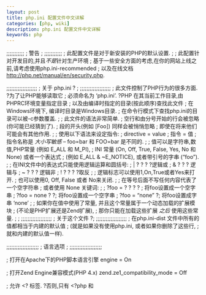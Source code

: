 ```yaml
---
layout: post
title: php.ini 配置文件中文详解
categories: [php, wiki]
description: php.ini 配置文件中文详解
keywords: php
---
```


;;;;;;;;;;;
; 警告 ;
;;;;;;;;;;;
; 此配置文件是对于新安装的PHP的默认设置.
;
; 此配置针对开发目的,并且*不是*针对生产环境
; 基于一些安全方面的考虑,在你的网站上线之前,请考虑使用php.ini-recommended
; 以及在线文档 http://php.net/manual/en/security.php.

;;;;;;;;;;;;;;;;;;;
; 关于 php.ini ? ;
;;;;;;;;;;;;;;;;;;;
; 此文件控制了PHP行为的很多方面. ?为了让PHP能够读取它
; 必须命名为 ‘php.ini’. ?PHP 在其当前工作目录,由PHPRC环境变量指定目录
; 以及由编译时指定的目录(按此顺序)查找此文件
; 在Windows环境下, 编译时目录是Windows目录.
; 在命令行模式下查找php.ini的目录可以被-c参数覆盖.
;
; 此文件的语法非常简单.
; 空行和由分号开始的行会被忽略(你可能已经猜到了).
; 段的开头(例如 [Foo]) 同样会被悄悄忽略
; 即使在将来他们可能会有其他作用.
;
; 使用以下语法来设定指令:
; directive = value
; 指令 = 值
; 指令名称是 *大小写敏感* – foo=bar 和 FOO=bar 是不同的.
;
; 值可以是字符串,数值,PHP常量 (例如 E_ALL 和 M_PI),
; INI 常量 (On, Off, True, False, Yes, No 和 None) 或者一个表达式
; (例如 E_ALL & ~E_NOTICE), 或者带引号的字串 (“foo”).
;
; 在INI文件中的表达式只能使用逻辑运算和圆括号:
; | ? ? ? ?逻辑或
; & ? ? ? 逻辑与
; ~ ? ? ? 逻辑非
; ! ? ? ? ?取反
;
; 逻辑标志可以使用1,On,True或者Yes来打开.
; 也可以使用0, Off, False 或者 No来关闭.
;
; 在等号后面不写任何内容代表了一个空字符串
; 或者使用 None 关键词:
;
; ?foo = ? ? ? ? ; 将foo设置成一个空字串
; ?foo = none ? ?; 将foo设置成一个空字串
; ?foo = “none” ?; 将foo设置成字串 ‘none’
;
; 如果你在值中使用了常量, 并且这个常量属于一个动态加载的扩展模块
; (不论是PHP扩展还是Zend扩展),
; 那你只能在加载这些扩展 *之后* 使用这些常量.
;
;
;;;;;;;;;;;;;;;;;;;
; 关于这个文件 ?;
;;;;;;;;;;;;;;;;;;;
; 在php.ini-dist 文件中所有的值都相当于内建的默认值
; (就是如果没有使用php.ini, 或者如果你删除了这些行,
; 就和内建的默认值一样).

;;;;;;;;;;;;;;;;;;;;
; 语言选项 ;
;;;;;;;;;;;;;;;;;;;;

; 打开在Apache下的PHP脚本语言引擎
engine = On

; 打开Zend Engine兼容模式(PHP 4.x)
zend.ze1_compatibility_mode = Off

; 允许 <? 标签. ?否则,只有 <?php 和 <script> 标签被认为是PHP脚本.
; 注意: 尽可能避免在开发可重新发布的程序或者库的时候使用简略标签,或者在不受你控制的服务器下发布
; 因为简略标签可能不被目标服务器支持.为了可移植性, 可重新发布的代码, 请不要使用简略标签
short_open_tag = On

; 使用ASP风格 <% %> 标签.
asp_tags = Off

; 浮点数中数值的有效位数(浮点数精度).
precision ? ?= ?12

; 强制2000年兼容 (可能引起不兼容浏览器的问题)
y2k_compliance = On

; 输出缓冲允许在你发送了body内容之后发送header(包括 cookies)
; 代价是稍稍减缓了PHP输出层
; 你可以在运行时调用 output buffering 函数来打开此功能
; 你也可以将此指令设置为On来对所有文件打开输出缓冲
; 如果你想将这个缓冲区限制到特定大小 – 你可以使用最大的字节数来代替’On’,来作为这个指令的参数 (例如 output_buffering=4096).
output_buffering = Off

; 你可以将所有你脚本输出的内容重定向到指定函数.
; 例如, 如果你设置 output_handler 到 “mb_output_handler”,
; 字符编码会被转换成为指定的编码..
; 设置任何的输出处理句柄会自动打开输出缓冲.
; 注意: 如果想编写可移植脚本就不要依赖此INI配置
; ? ? ? 取而代之的是, 明确的使用 ob_start() 来设置输出处理句柄.
; ? ? ? 使用此ini指令可能引起问题,除非你很清楚的理解脚本正在做什么.
; 注意: 你不能同时使用 “mb_output_handler” 和 “ob_iconv_handler”
; ? ? ? 并且你不能同时使用 “ob_gzhandler” 和 “zlib.output_compression”.
; 注意: 如果使用zlib.output_handler指令开启zlib输出压缩, 该指令必须为空.
;output_handler =

; 使用zlib库对输出进行压缩
; 对此选项的有效值是 ‘off’, ‘on’, 或者字节数 (用来压缩的缓冲大小 , 默认是 4KB)
; 注意: 结果的chunk大小可能由于压缩对象的大小而不同.
; ? ? ? PHP输出块的大小一般压缩之后每个大小时几百个字节.
; ? ? ? 如果你希望藉由一个大块的堆大小来获取更好的性能, 需要额外的打开 output_buffering 选项.
; 注意: 你必须使用 zlib.output_handler 来替代标准的
; ? ? ? output_handler, 否则输出可能会有问题.
zlib.output_compression = Off
;zlib.output_compression_level = -1

; 这里激活 zlib.output_compression 之后,你无法再指定额外的输出处理.
; 这个设置和 output_handler 一样,但是处理顺序不同.
;zlib.output_handler =

; 立即刷新告知 PHP 让输出层在每次输出块之后立刻自动刷新.
; 这和每次调用print()或者echo()函数以及任何一种HTML块后调用flush()一样.
; 打开此选项会严重导致性能下降,一般只有用于调试情况下才建议打开.
implicit_flush = Off

; 如果反序列器找到一个可以作为示例的未定义类.未序列化的回调函数会被调用(使用未定义的类名作为参数),
; 如果特定的函数未被定义或者如果此函数没有包含/实现丢失的类,则会发生一个警告.
; 如果只有你真想要实现类似的回调函数,才设定此入口.
unserialize_callback_func=

; 当浮点和双精度被序列化后,浮点号后由 serialize_precision 指定存储精确度的有效位数.
; 默认值是当浮点数被反序列解码后,数值仍旧相同.
serialize_precision = 100

; 是否打开强制通过引用传递参数给函数
; 此方法被反对并且很有可能在未来版本的PHP/Zend中不再被支持.
; 被孤立的指定的方法是参数应该在函数被声明的时候按照引用传入.
; 你被鼓励来尝试上述方法并关闭此选项来确保你脚本在今后的新版本中仍旧可以正常工作 ( 每次你使用此特性的时候会受到一个警告
; 并且参数会传值而不是传引用).
allow_call_time_pass_reference = On

;
; 安全模式
;
safe_mode = Off

; 默认情况下,安全模式在打开文件时,使用UID来比对检测.
; 如果你只想使用GID做宽松的比对,
; 打开 safe_mode_gid.
safe_mode_gid = Off

; 当 safe_mode 被打开, 此目录下包含的文件和子文件夹的UID/GID 检测会被绕过.
; (目录必须在 include_path 中存在或者必须在包含时使用全路径)
safe_mode_include_dir =

; 当 safe_mode 被打开, 只有在 safe_mode_exec_dir 中定义的可执行文件能够通过exec函数组打开执行.
safe_mode_exec_dir =

; 设定某些的环境变量可能成为潜在的安全隐患.
; 此指令包含一个逗号分隔的前导列表.
; 在安全模式中, 用户可能只能改变符合这里所给出前导字符的变量.
; 默认情况下,用户只能改变以PHP_开头的变量(例如. PHP_FOO=BAR).
;
; 注意: ?如果此指令为空, PHP会允许用户修改任何环境变量!
safe_mode_allowed_env_vars = PHP_

; 此指令包含了一个用逗号分隔的环境变量列表, 用户无法通过 putenv() 函数来修改列表中的环境变量.
; 这些变量即便已经在 safe_mode_allowed_env_vars 所设定的列表中,也会被被保护不允许修改.
safe_mode_protected_env_vars = LD_LIBRARY_PATH

; 如果设置了open_basedir, 将会限制文件操作只能是此指令下的目录和子目录.
; 此指令对于每目录或者每虚拟主机配置文件最有意义. 此指令* 不会 *受安全模式开或者关的影响.
;open_basedir =

; 此指令允许你为了安全原因关闭指定的函数.
; 它接受以逗号分隔的函数名的列表.
; 此指令* 不会 *受安全模式开或者关的影响.
disable_functions =

; 此指令允许你由于安全原因关闭指定的类.
; 它接受以逗号分隔的类名的列表.
; 此指令* 不会 *受安全模式开或者关的影响.
disable_classes =

; 语法高亮模式的色彩. 任何在 <span style=”color: ???????”> 中可接受的值都可以使用.
;highlight.string ?= #DD0000
;highlight.comment = #FF9900
;highlight.keyword = #007700
;highlight.bg ? ? ?= #FFFFFF
;highlight.default = #0000BB
;highlight.html ? ?= #000000

; 如果打开, 即便用户放弃了的请求也会被执行完成.
; 在执行可能被用户打断或者浏览器超时所中断的请求时打开此选项.
; ignore_user_abort = On

; 指定PHP使用的实际路径的缓冲. 对于PHP打开很多文件来处理很多文件操作的系统上,应该增加此值.
; realpath_cache_size=16k

; 对于给定文件或者目录的缓冲真实路径信息的缓冲保留秒数. 对于很少修改文件的系统可以考虑增加此值.
; realpath_cache_ttl=120

;
; 其他
;
; 考虑到PHP可能被其所安装的服务器上暴露的事实(例如. 被web服务器作为头部信息的签名).
; 任何情况下这虽然不是安全威胁, 仍有可能暴露在你的服务器上是否正在使用PHP.
expose_php = On

;;;;;;;;;;;;;;;;;;;
; 资源限制 ;
;;;;;;;;;;;;;;;;;;;

; 每个脚本最大执行秒数
max_execution_time = 30
; 每个脚本用来分析请求数据的最大时间
max_input_time = 60
; 最大输入变量的嵌套级别
;max_input_nesting_level = 64
; 每个脚本能够使用的最大内存数量 (128MB)
memory_limit = 128M

;;;;;;;;;;;;;;;;;;;;;;;;;;;;;;
; 错误处理和记录 ;
;;;;;;;;;;;;;;;;;;;;;;;;;;;;;;

; 错误报告时一个位. 对每一个数值取或可以得到最终的报告级别
; E_ALL ? ? ? ? ? ? – 所有错误和警告 (不包含 E_STRICT)
; E_ERROR ? ? ? ? ? – 致命的运行时错误
; E_RECOVERABLE_ERROR ?- 几乎致命的运行时错误
; E_WARNING ? ? ? ? – 运行时警告 (非致命错误)
; E_PARSE ? ? ? ? ? – 编译时语法错误
; E_NOTICE ? ? ? ? ?- 运行时提醒 (这些警告常常由你代码中的bug导致, 但是也有可能是有意的行为 (例如, 使用一个未初始化的变量并依赖于其会被自动初始化成为一个空字符串的事实)
; E_STRICT ? ? ? ? ?- 运行时提醒, 打开后PHP会给出针对你代码的最易移植和最好向后兼容性的建议
; E_CORE_ERROR ? ? ?- PHP初始化启动时的致命错误
; E_CORE_WARNING ? ?- 在PHP初始化时发生的警告 (非致命错误)
; E_COMPILE_ERROR ? – 致命的编译时错误
; E_COMPILE_WARNING – 编译时警告 (非致命)
; E_USER_ERROR ? ? ?- 用户产生的错误信息
; E_USER_WARNING ? ?- 用户产生的警告信息
; E_USER_NOTICE ? ? – 用户产生的提示信息
;
;例子:
;
; ? – 显示所有错误, 除了提示以及代码标准警告以外
;
;error_reporting = E_ALL & ~E_NOTICE
;
; ? – 显示所有错误,除了提示以外
;
;error_reporting = E_ALL & ~E_NOTICE | E_STRICT
;
; ? – 只显示错误
;
;error_reporting = E_COMPILE_ERROR|E_RECOVERABLE_ERROR|E_ERROR|E_CORE_ERROR
;
; ? – 显示出了提示以及代码标准警告之外的错误
;
error_reporting ?= ?E_ALL & ~E_NOTICE

; 打印输出错误 (作为输出的一部分). ?对于生产环境的网站来说,
; 强烈建议你关闭此选项, 使用错误日志来替代 (详情参考下面内容).
; 在一个生产环境下的web站点打开display_errors可能泄漏安全信息给最终用户, 例如web服务器的文件路径,你数据库的结构或者其他信息.
;
; display_errors可用的值:
;
; Off ? ? ? ?- 不显示任何错误信息
; stderr ? ? – 将错误信息输出到STDERR (只有 CGI/CLI 格式下有效!)
;
;display_errors = “stderr”
;
; stdout (On) – 输出错误信息到STDOUT上
;
display_errors = On

; 即使 display_errors 打开后,PHP启动序列中发生的错误也不会显示.
; 强烈建议你保持 display_startup_errors 关闭状态, 除非在排错
display_startup_errors = Off

; 将错误输入到日志文件 (服务器指定的log,stderr或者error_log (以下指定))
; 和上面提到的一样, 强烈建议你在生产环境的web站点下使用错误日志来代替错误显示.
log_errors = Off

; 设定log_errors的最大长度. 在 error_log 关于源的信息也计算在内.
; 默认是1024, 设置为0可以不限制任何最大长度.
log_errors_max_len = 1024

; 不要记录重复的信息.必须出现在同样文件的相同行之中的才被认为是重复信息,除非 ignore_repeated_source 被设为 true.
ignore_repeated_errors = Off

; 当忽略重复消息时忽略消息的来源. 当此设置打开后,不再记录来自不同文件或者不同行的相同消息.
ignore_repeated_source = Off

; 如果此选项被设置为 Off, 那么内存泄漏不会被显示 (不论在stdout还是在日志中).
; 此项仅在debug编译模式下有效, 并且错误报告需要包含 E_WARNING
report_memleaks = On

;report_zend_debug = 0

; 在$php_errormsg中保存最后一次错误/警告消息 (逻辑值).
track_errors = Off

; 关闭在错误信息中所包含的HTML标签.
; 注意: 永远不要再生产环境中使用此特性.
;html_errors = Off

; 如果html_errors 设置为On, 则PHP产生可点击的错误信息,点击后会跳转到描述此错误或者引起此错误的函数具体信息的页面.
; 你可以从 http://www.php.net/docs.php 下载一份PHP手册的副本
; 并且将 docref_root指向你放置本地拷贝的以’/’开头的.
; 你同时必须指定文件文件的包含点的扩展名.
; 注意: 永远不要再生产环境中使用此特性.
;docref_root = “/phpmanual/”
;docref_ext = .html

; 在输出的错误信息前加上的字符串.
;error_prepend_string = “<font color=#ff0000>”

; 在输出的错误信息之后加上的字符串.
;error_append_string = “</font>”

; 将错误记录到指定文件.
;error_log = filename

; 将错误记录到 syslog (NT系统上的Event Log在Windows 95下不可用).
;error_log = syslog

;;;;;;;;;;;;;;;;;
; 文件处理 ;
;;;;;;;;;;;;;;;;;
;
; 注意 – track_vars 在PHP 4.0.3 中总是打开的

; 在PHP产生的URL中用来分隔参数的符号.
; 默认是 “&”.
;arg_separator.output = “&”

; PHP用来将URL分割输入到变量中的分隔符.
; 默认是 “&”.
; 注意: 所有包含在指令内的字符都会被认为是分隔符!
;arg_separator.input = “;&”

; 此指令描述了PHP注册GET, POST, Cookie, 环境 和 内置变量的顺序 ?(各自使用G, P, C, E 和 S , 一般使用 EGPCS 或 GPC). ?注册使用从左往右的顺序, 新的值会覆盖旧的值.
variables_order = “EGPCS”

; 是否将EGPCS变量注册成为全局变量.
; 如果你不希望由于用户数据而导致你脚本的全局变量变得凌乱,你需要关闭此选项
; 这个一般随着 track_vars 打开 – 在这种情况下你能够通过$HTTP_*_VARS[]存取所有的GPC变量.
;
; 你应该努力写好脚本这样就不必打开register_globals
; 如果代码不是经过详细的斟酌,那将变量作为全局使用可能很容易导致潜在的安全漏洞.
register_globals = Off

; 是否注册老形式的输入数组, HTTP_GET_VARS 和相关数组
; 如果你不使用他们,建议为了提高性能关闭他们.
register_long_arrays = On

; 此指令让PHP确认是否申明 argv&argc 变量 (这些变量会包含GET信息).
; 如果你不使用这些变量,为了提升性能应该关闭此选项.
register_argc_argv = On

; 当打开此项, SERVER 和 ENV 变量将在第一次被使用时而不是脚本一开始时创建(运行时)
; 如果这些变量在脚本中没有被使用过, 打开此项会增加一点性能.
; 为了使此指令有效,PHP指令 register_globals, register_long_arrays,
; 以及 register_argc_argv 必须被关闭.
auto_globals_jit = On

; PHP可以接受的最大的POST数据大小.
post_max_size = 8M

; Magic quotes
;

; 针对GET/POST/Cookie数据打开Magic quotes.
magic_quotes_gpc = On

; 针对实时产生的数据打开Magic quotes, 例如从SQL获取的数据, 从exec()返回的数据等等.
magic_quotes_runtime = Off

; 使用 Sybase 风格的 magic quotes (使用”来引导’替代’).
magic_quotes_sybase = Off

; 在任何PHP文档之前或之后自动增加文件.
auto_prepend_file =
auto_append_file =

; 和 4.0b4一样, PHP 总是使用默认在头 Content-type: 的编码输出字符.
; 将其设置为空可以禁用发送字符集.
;
; PHP内建默认为text/html
default_mimetype = “text/html”
;default_charset = “iso-8859-1”

; 总是填充 $HTTP_RAW_POST_DATA 变量.
;always_populate_raw_post_data = On

;;;;;;;;;;;;;;;;;;;;;;;;;
; 路径和目录 ;
;;;;;;;;;;;;;;;;;;;;;;;;;

; UNIX: “/path1:/path2”
;include_path = “.:/php/includes”
;
; Windows: “path1;path2”
;include_path = “.;c:phpincludes”

; PHP页面的根路径, 只有非空时有效.
; 如果PHP没有使用FORCE_REDIRECT来编译, 如果你将php作为CGI运行在任何web服务器下(除了IIS)的话,你必须设置doc_root
; 针对安全问题查看文档. ?一种替代方案是使用下面的cgi.force_redirect
doc_root =

; PHP使用/~username打开脚本的目录,非空时才有效.
user_dir =

; 可加载的扩展(模块)的目录位置.
extension_dir = “./”

; 是否启用 dl() 函数. ?dl() 函数无法正常的在多线程服务下运行, 例如IIS或者Zeus, 并在在这些服务软件下会自动禁用.
enable_dl = On

; 在绝大多数web服务器下,cgi.force_redirect 对于提供安全执行PHP作为CGI来说是很有必要的.
; 没有配置的情况下,PHP会默认打开此项.
; 你可以在这里关闭此项并且自己承担风险
; **你可以在IIS安全的关闭此项,事实上,你必须关闭此项.**
; cgi.force_redirect = 1

; 如果 cgi.nph 被打开,就会强制CGI在每个请求时发送Status: 200.
; cgi.nph = 1

; 如果cgi.force_redirect被打开,并且你没有在Apache或者Netscape(iPlanet) web服务器下运行,
; 你也许需要设置一个环境变量名让PHP来查找让其可以获取后继续执行. 设置此变量可能引起安全问题, 在设置之前请先了解可能引起的后果.
; cgi.redirect_status_env = ;

; cgi.fix_pathinfo 为CGI提供 *真实* PATH_INFO/PATH_TRANSLATED 支持.
; PHP的预处理行为是设置 PATH_TRANSLATED 到 SCRIPT_FILENAME, 并且不去猜测 PATH_INFO 是什么.
; 想获取关于 PATH_INFO 更多的信息, 查看 cgi 规范.
; 将此值设置为1会引起PHP CGI修正它的路径来符合规范.
; 设置为0会引起PHP类似前面的行为. 默认是1. 你应该修正你的脚本来使用 SCRIPT_FILENAME 而不是 PATH_TRANSLATED.
; cgi.fix_pathinfo=0

; 在IIS下的FastCGI (在基于 WINNT 的操作系统下) 支持莫让呼叫客户端的安全令牌的能力.
; 这使得IIS能够定义其下运行的安全上下文.
; 在Apache下的mod_fastcgi 目前不支持此特性 (03/17/2002)
; 如果运行在IIS下设置为1. 默认是0.
; fastcgi.impersonate = 1;

; 关闭通过 FastCGI 连接的日志
; fastcgi.logging = 0

; cgi.rfc2616_headers 配置选项告知 PHP 当发送HTTP响应代码时使用什么类型的头
; 如果设置为0,PHP发送被Apache支持的 Status: 头信息.
; 当设置为1, PHP会发送 RFC2616 兼容的头信息.
; 默认为0.
; cgi.rfc2616_headers = 0

;;;;;;;;;;;;;;;;
; 文件上传 ;
;;;;;;;;;;;;;;;;

; 是否允许HTTP文件上传.
file_uploads = On

; 对于HTTP上传文件的临时文件目录 (如果没有指定则会使用系统默认).
;upload_tmp_dir =

; 允许上传的最大文件大小.
upload_max_filesize = 2M

;;;;;;;;;;;;;;;;;;
; Fopen 包装 ;
;;;;;;;;;;;;;;;;;;

; 是否允许将URL作为文件 (例如 http:// 或者 ftp://) .
allow_url_fopen = On

; 是否允许 include/require 将URL作为文件 (例如 http:// 或者 ftp://) .
allow_url_include = Off

; 定义匿名ftp密码 (你的电子邮件地址)
;from=”john@doe.com”

; 定义 User-Agent 字符串
; user_agent=”PHP”

; 定义基于流的socket接口的超时时间 (秒)
default_socket_timeout = 60

; 如果你的脚本必须处理从 Macintosh 系统来的文件,
; 或者你运行在一台Mac并且需要从unix或者win32系统上处理文件,
; 设置此标志会引起PHP自动检测这些文件的EOL字符,这样fgets() 和 file() 就可以不用管文件的来源而直接处理了.
; auto_detect_line_endings = Off

;;;;;;;;;;;;;;;;;;;;;;
; 动态扩展 ;
;;;;;;;;;;;;;;;;;;;;;;
;
; 如果你希望扩展自动加载, 使用下列语法:
;
; ? extension=modulename.extension
;
; 例如,在Windows系统上:
;
; ? extension=msql.dll
;
; … 或者在 UNIX 下:
;
; ? extension=msql.so
;
; 注意: 这里应该只是模块的名字;
; 这里不需要模块的目录信息.
; 使用上面的 extension_dir 指令来指定扩展的位置.

; Windows Extensions
; 注意:已经内建了ODBC支持,所以不需要针对ODBC的dll.
; 注意:许多DLL文件位于 extensions/ (PHP 4) 或者 ext/ (PHP 5)目录中,和分割的PECL DLL下载在一起 (PHP 5).
; 确定设置了正确的 extension_dir 指令.

;extension=php_bz2.dll
;extension=php_curl.dll
;extension=php_dba.dll
;extension=php_dbase.dll
;extension=php_exif.dll
;extension=php_fdf.dll
;extension=php_gd2.dll
;extension=php_gettext.dll
;extension=php_gmp.dll
;extension=php_ifx.dll
;extension=php_imap.dll
;extension=php_interbase.dll
;extension=php_ldap.dll
;extension=php_mbstring.dll
;extension=php_mcrypt.dll
;extension=php_mhash.dll
;extension=php_mime_magic.dll
;extension=php_ming.dll
;extension=php_msql.dll
;extension=php_mssql.dll
;extension=php_mysql.dll
;extension=php_mysqli.dll
;extension=php_oci8.dll
;extension=php_openssl.dll
;extension=php_pdo.dll
;extension=php_pdo_firebird.dll
;extension=php_pdo_mssql.dll
;extension=php_pdo_mysql.dll
;extension=php_pdo_oci.dll
;extension=php_pdo_oci8.dll
;extension=php_pdo_odbc.dll
;extension=php_pdo_pgsql.dll
;extension=php_pdo_sqlite.dll
;extension=php_pgsql.dll
;extension=php_pspell.dll
;extension=php_shmop.dll
;extension=php_snmp.dll
;extension=php_soap.dll
;extension=php_sockets.dll
;extension=php_sqlite.dll
;extension=php_sybase_ct.dll
;extension=php_tidy.dll
;extension=php_xmlrpc.dll
;extension=php_xsl.dll
;extension=php_zip.dll

;;;;;;;;;;;;;;;;;;;
; 模块设置 ;
;;;;;;;;;;;;;;;;;;;

[Date]
; 定义date函数使用的默认时区
;date.timezone =

;date.default_latitude = 31.7667
;date.default_longitude = 35.2333

;date.sunrise_zenith = 90.583333
;date.sunset_zenith = 90.583333

[filter]
;filter.default = unsafe_raw
;filter.default_flags =

[iconv]
;iconv.input_encoding = ISO-8859-1
;iconv.internal_encoding = ISO-8859-1
;iconv.output_encoding = ISO-8859-1

[sqlite]
;sqlite.assoc_case = 0

[xmlrpc]
;xmlrpc_error_number = 0
;xmlrpc_errors = 0

[Pcre]
;PCRE 库反响追踪限制.
;pcre.backtrack_limit=100000

;PCRE 库递归限制.
;请注意如果你设置此项到一个很高的值, 你可能耗尽所有的可用的进程堆并且最终弄宕PHP(由于到达了操作系统强制的堆大小的限制).
;pcre.recursion_limit=100000

[Syslog]
; 是否定义不同的syslog变量 (例如. $LOG_PID,
; $LOG_CRON, 等等.). ?关闭此选项对性能有益.
; 在运行时, 你可以调用 define_syslog_variables() 函数来定义这些变量.
define_syslog_variables ?= Off

[mail function]
; 针对Win32.
SMTP = localhost
smtp_port = 25

; 针对Win32.
;sendmail_from = me@example.com

; 针对Unix. ?可以支持参数 (默认: “sendmail -t -i”).
;sendmail_path =

; 强制额外的指定的参数被作为扩展参数传送给sendmail执行文件.
; 这些参数总是替代mail()函数的第五个参数值, 甚至是在安全模式内.
;mail.force_extra_parameters =

[SQL]
sql.safe_mode = Off

[ODBC]
;odbc.default_db ? ?= ?目前无效
;odbc.default_user ?= ?目前无效
;odbc.default_pw ? ?= ?目前无效

; 允许或阻止持久连接.
odbc.allow_persistent = On

; 在重用前检查连接是否可用.
odbc.check_persistent = On

; 持久连接的最大数目. ?-1 意味着没有限制.
odbc.max_persistent = -1

; 最大连接数 (持久 + 非持久). ?-1 意味着没有限制.
odbc.max_links = -1

; 长字段处理. ?返回变量的字节数. ?0 意味着略过.
odbc.defaultlrl = 4096

; 二进制数据处理. 0 意味着略过, 1按照实际返回, 2 转换到字符.
; 查看 odbc_binmode 和 odbc_longreadlen 的文档来获取针对 uodbc.defaultlrl 和 uodbc.defaultbinmode的解释
odbc.defaultbinmode = 1

[MySQL]
; 允许或阻止持久连接.
mysql.allow_persistent = On

; 持久连接的最大数目. ?-1 意味着没有限制.
mysql.max_persistent = -1

; 最大连接数 (持久 + 非持久). ?-1 意味着没有限制.
mysql.max_links = -1

; mysql_connect()默认的端口号. ?如果没有设置, mysql_connect() 会使用 $MYSQL_TCP_PORT
; 或者 位于/etc/services的 mysql-tcp 入口或者编译时定义的MYSQL_PORT 值(按照此顺序查找).
; Win32 只会查找MYSQL_PORT值.
mysql.default_port =

; 对于本地MySQL连接的默认socket名称. 如果为空, 则使用MySQL内建默认值.
mysql.default_socket =

; mysql_connect() 的默认host值(在安全模式中不会生效).
mysql.default_host =

; mysql_connect() 的默认user值(在安全模式中不会生效).
mysql.default_user =

; mysql_connect() 的默认password值(在安全模式中不会生效).
; 注意在此文件中保存密码一般来说是 *糟糕* 的主义.
; *任何* 使用PHP的用户可以执行 ‘echo get_cfg_var(“mysql.default_password”)
; 并且获取到此密码! 而且理所当然, 任何有对此文件读权限的用户都可以获取到此密码.
mysql.default_password =

; 连接超时的最大时间 (秒) , -1 意味着没有限制.
mysql.connect_timeout = 60

; 追踪模式. 当 trace_mode 被打开 (=On), table/index 扫描的警告和SQL错误会被显示出来.
mysql.trace_mode = Off

[MySQLi]

; 最大连接数. ?-1 意味着没有限制.
mysqli.max_links = -1

; mysqli_connect()默认的端口号. ?如果没有设置, mysql_connect() 会使用 $MYSQL_TCP_PORT
; 或者 位于/etc/services的 mysql-tcp 入口或者编译时定义的MYSQL_PORT 值(按照此顺序查找).
; Win32 只会查找MYSQL_PORT值.
mysqli.default_port = 3306

; 对于本地MySQL连接的默认socket名称. 如果为空, 则使用MySQL内建默认值.
mysqli.default_socket =

; mysqli_connect() 的默认host值(在安全模式中不会生效).
mysqli.default_host =

; mysqli_connect() 的默认user值(在安全模式中不会生效).
mysqli.default_user =

; mysqli_connect() 的默认password值(在安全模式中不会生效).
; 注意在此文件中保存密码一般来说是 *糟糕* 的主义.
; *任何* 使用PHP的用户可以执行 ‘echo get_cfg_var(“mysqli.default_password”)
; 并且获取到此密码! 而且理所当然, 任何有对此文件读权限的用户都可以获取到此密码.
mysqli.default_pw =

; 允许或阻止持久连接.
mysqli.reconnect = Off

[mSQL]
; 允许或阻止持久连接.
msql.allow_persistent = On

; 持久连接的最大数目. ?-1 意味着没有限制.
msql.max_persistent = -1

; 最大连接数 (持久 + 非持久). ?-1 意味着没有限制.
msql.max_links = -1

[OCI8]
; 打开使用外部认证的授权连接 (OCI_SYSOPER, OCI_SYSDBA)
;oci8.privileged_connect = Off

; 连接: 每个进程的持久OCI8连接的最大数, -1 意味着没有限制.
;oci8.max_persistent = -1

; 连接: 一个进程允许保持一个空闲持久连接的最大秒数.
; -1意味着空闲持久连接会永远被保持.
;oci8.persistent_timeout = -1

; 连接: 当oci_pconnect() 检测一个连接是否有效时每次发起ping之间必须通过的秒数.
; 当设置为0后, 每个oci_pconnect() 会发起一个ping. Using -1 完全关闭ping.
;oci8.ping_interval = 60

; 调优: 此选项打开声明缓冲(statement cache), 并且指定缓冲多少声明. 使用0关闭声明缓冲.
;oci8.statement_cache_size = 20

; 调优: 打开声明预取(statement prefetch) 并且设置自动在声明执行后被取到行的数量.
;oci8.default_prefetch = 10

; 兼容性: 设置为On 意味着 oci_close() 不会关闭 oci_connect() 和 oci_new_connect() 的连接.
;oci8.old_oci_close_semantics = Off

[PostgresSQL]
; 允许或阻止持久连接.
pgsql.allow_persistent = On

; 总是在 pg_pconnect() 时检测断开的持久连接.
; 自动重置特性会引起一点开销.
pgsql.auto_reset_persistent = Off

; 持久连接的最大数目. ?-1 意味着没有限制.
pgsql.max_persistent = -1

; 最大连接数 (持久 + 非持久). ?-1 意味着没有限制.
pgsql.max_links = -1

; 是否忽略 PostgreSQL 后端通告消息.
; 通告消息记录会需要一点开销.
pgsql.ignore_notice = 0

; 是否记录 PostgreSQL 后端通告消息.
; 除非 pgsql.ignore_notice=0, 否则模块无法记录通告消息
pgsql.log_notice = 0

[Sybase]
; 允许或阻止持久连接.
sybase.allow_persistent = On

; 持久连接的最大数目. ?-1 意味着没有限制.
sybase.max_persistent = -1

; 最大连接数 (持久 + 非持久). ?-1 意味着没有限制.
sybase.max_links = -1

;sybase.interface_file = “/usr/sybase/interfaces”

; 显示出的消息最小严重程度.
sybase.min_error_severity = 10

; 显示出的消息最小严重程度.
sybase.min_message_severity = 10

; 兼容老版本PHP 3.0的模式.
; 如果设为 on, 会引起 PHP 自动绑定结果记录的类型到Sybase的类型,而不是将他们全部按照字符串处理.
; 此兼容模式可能不会永久存在, 所以最好尝试在你代码中需要的地方作出必要的修改, 然后关闭此选项.
sybase.compatability_mode = Off

[Sybase-CT]
; 允许或阻止持久连接.
sybct.allow_persistent = On

; 持久连接的最大数目. ?-1 意味着没有限制.
sybct.max_persistent = -1

; 最大连接数 (持久 + 非持久). ?-1 意味着没有限制.
sybct.max_links = -1

; 显示出的错误最小严重程度.
sybct.min_server_severity = 10

; 显示出的消息最小严重程度.
sybct.min_client_severity = 10

[bcmath]
; 所有bcmath函数的小数位数
bcmath.scale = 0

[browscap]
;browscap = extra/browscap.ini

[Informix]
; 对于 ifx_connect() 的默认host (不会在安全模式被应用).
ifx.default_host =

; 对于 ifx_connect() 的默认user (不会在安全模式被应用).
ifx.default_user =

; 对于 ifx_connect() 的默认password (不会在安全模式被应用).
ifx.default_password =

; 允许或阻止持久连接.
ifx.allow_persistent = On

; 持久连接的最大数目. ?-1 意味着没有限制.
ifx.max_persistent = -1

; 最大连接数 (持久 + 非持久). ?-1 意味着没有限制.
ifx.max_links = -1

; 如果设为 on, select 声明返回 text 段的内容而不是它的id.
ifx.textasvarchar = 0

; 如果设为 on, select 声明返回 byte 段的内容而不是它的id.
ifx.byteasvarchar = 0

; 固定长度字符列的尾部空格会被截去. ?可能对 Informix SE 用户有帮助.
ifx.charasvarchar = 0

; 如果设为 on, text 和 byte 段会被dump到一个文件而不是在内存中保留它们.
ifx.blobinfile = 0

; NULL会被作为一个空字符串返回, 除非被设为1. 如果设为1, NULL会被作为字符串’NULL’返回.
ifx.nullformat = 0

[Session]
; 用来存储/获取数据的处理方法.
session.save_handler = files

; 传送到save_handler的参数. ?在使用文件的情况下, 这里是数据文件被保存的路径.
; 注意: Windows 用户必须改变此值来使用PHP的会话函数.
;
; 和在 4.0.1一样, 你可以定义如下路径:
;
; ? ? session.save_path = “N;/path”
;
; 这里的 N 是一个整数. ?使用此参数会在目录内建立一个N层深度的子目录用来保存session文件,
; 而不是将所有session文件保存在同一个/path目录内.
; 这对你或当你的操作系统在一个目录内保存太多文件时出现问题很有帮助.
; 并且对于处理大量session的服务器提供更高的效率.
;
; 注意 1: PHP不会自动创建目录结构. 你可以使用在ext/session目录内的脚本来创建目录结构.
; 注意 2: 如果你选择使用子目录来保存session,请检查下面关于垃圾回收的配置段
;
; 文件存储模块默认使用600模式来创建文件,在使用中你可以改变此选项
;
; ? ? session.save_path = “N;MODE;/path”
;
; 这里的MODE由8进制来表示. 注意这里不会覆盖进程的umask.
;session.save_path = “/tmp”

; 是否使用cookie.
session.use_cookies = 1

;session.cookie_secure =

; 这个选项允许管理员去保护那些在URL中传送session id的用户免于被攻击
; 默认是 0.
; session.use_only_cookies = 1

; session的名称 (作为cookie名称来使用).
session.name = PHPSESSID

; 在请求开始的时候初始化session.
session.auto_start = 0

; cookie的生存秒数,或者如果为0就直到浏览器重启.
session.cookie_lifetime = 0

; cookie有效的路径.
session.cookie_path = /

; cookie有效的域名.
session.cookie_domain =

; 是否将httpOnly标志增加到cookie上, 增加后则cookie无法被浏览器的脚本语言(例如JavaScript)存取.
session.cookie_httponly =

; 用于序列化数据的处理器. php是标准的PHP序列化器.
session.serialize_handler = php

; 定义’垃圾回收’进程在每次session初始化时开始的比例.
; 比例由 gc_probability/gc_divisor来得出,
; 例如. 1/100 意味着在每次请求时有1%的机会启动’垃圾回收’进程.

session.gc_probability = 1
session.gc_divisor ? ? = 100

; 在经过以下秒数之后, 存储的数据会被认为是’垃圾’并且被垃圾回收进程清理掉.
session.gc_maxlifetime = 1440

; 注意: 如果你使用子目录选项来保存session文件
; ? ? ? (查看在上面的session.save_path), 那么垃圾回收就 *不会* 自动发生.
; ? ? ? 你需要通过一个shell脚本,cron或者其他方法来自行处理垃圾回收.
; ? ? ? 例如, 下面的脚本相当于将session.gc_maxlifetime设置为 1440 (1440 秒 = 24 分钟):
; ? ? ? ? ?cd /path/to/sessions; find -cmin +24 | xargs rm

; PHP 4.2 和更早版本有一个未公开的 特性/bug , 此特性允许你在全局初始化一个session变量,即便 register_globals 已经被关闭.
; 如果此特性被使用,PHP 4.3 和更早版本会警告你.
; 你可以关闭此特性并且隔离此警告. 这时候,如果打开bug_compat_42,那此警告只是被显示出来.

session.bug_compat_42 = 1
session.bug_compat_warn = 1

; 检查HTTP Referer来防止带有id的外部URL.
; HTTP_REFERER 必须包含从session来的这个字段才会被认为是合法的.
session.referer_check =

; 从此文件读取多少字节.
session.entropy_length = 0

; 在这里指定创建session id.
session.entropy_file =

;session.entropy_length = 16

;session.entropy_file = /dev/urandom

; 设置为 {nocache,private,public,} 来决定HTTP缓冲的类型
; 留空则防止发送 anti-caching 头.
session.cache_limiter = nocache

; 文档在n分钟之后过期.
session.cache_expire = 180

; trans sid 支持默认关闭.
; 使用 trans sid 可能让你的用户承担安全风险.
; 使用此项必须小心.
; – 用户也许通过email/irc/其他途径发送包含有效的session ID的URL给其他人.
; – 包含有效session ID的URL可能被存放在容易被公共存取的电脑上.
; – 用户可能通过在浏览器历史记录或者收藏夹里面的包含相同的session ID的URL来访问你的站点.
session.use_trans_sid = 0

; 选择hash方法
; 0: MD5 ? (128 bits)
; 1: SHA-1 (160 bits)
session.hash_function = 0

; 当转换二进制hash数据到可读形式时,每个字符保存时有几位.
;
; 4 bits: 0-9, a-f
; 5 bits: 0-9, a-v
; 6 bits: 0-9, a-z, A-Z, “-“, “,”
session.hash_bits_per_character = 4

; URL rewriter会在已经定义的一组HTML标签内查找URL.
; form/fieldset 是特殊字符; 如果你在这里包含他们, rewriter会增加一个包含信息的隐藏<input>字段否则就是在URL中附加信息.
; 如果你你想遵守XHTML, 删除form的入口.
; 注意 所有合法的入口都需要一个”=”符号, 甚至是没有任何值的.
url_rewriter.tags = “a=href,area=href,frame=src,input=src,form=,fieldset=”

[MSSQL]
; 允许或阻止持久连接.
mssql.allow_persistent = On

; 持久连接的最大数目. ?-1 意味着没有限制.
mssql.max_persistent = -1

; 最大连接数 (持久 + 非持久). ?-1 意味着没有限制.
mssql.max_links = -1

; 显示出的错误最小严重程度.
mssql.min_error_severity = 10

; 显示出的消息最小严重程度.
mssql.min_message_severity = 10

; PHP 3.0 老版本的兼容模式.
mssql.compatability_mode = Off

; 连接超时
;mssql.connect_timeout = 5

; 查询超时
;mssql.timeout = 60

; 有效范围 0 – 2147483647. ?默认 = 4096.
;mssql.textlimit = 4096

; 有效范围 0 – 2147483647. ?默认 = 4096.
;mssql.textsize = 4096

; 每批记录的数量限制. ?0 = 所有记录在一批内.
;mssql.batchsize = 0

; 指定 datetime 和 datetim4 栏如何返回
; On => 返回数据转换到SQL服务器设置的格式
; Off => 使用 YYYY-MM-DD hh:mm:ss 返回
;mssql.datetimeconvert = On

; 当连接到服务器时使用NT验证
mssql.secure_connection = Off

; 指定最大进程数. -1 = 库默认
; msdlib 默认 25
; FreeTDS 默认 4096
;mssql.max_procs = -1

; 指定客户端字符集.
; 如果为空或者没有指定,客户端字符集将会使用freetds.conf的配置
; 只有和FreeTDS编译时会被使用
;mssql.charset = “ISO-8859-1”

[Assertion]
; 断言(expr); 默认打开.
;assert.active = On

; 对于每个失败断言发起一个PHP警告.
;assert.warning = On

; 默认不要保释.
;assert.bail = Off

; 如果断言失败则调用用户自定义函数.
;assert.callback = 0

; 使用当前 error_reporting() Eval一个表达式. ?如果你想要在eval()附近error_reporting(0) ,那设置为true.
;assert.quiet_eval = 0

[COM]
; 包含GUID,IID或者TypeLibs的文件的文件名的文件的路径
;com.typelib_file =
; 允许 Distributed-COM 调用
;com.allow_dcom = true
; 自动注册位于com_load()函数的组件typlib的常量
;com.autoregister_typelib = true
; 注册常量大小写敏感
;com.autoregister_casesensitive = false
; 当有重复常量注册时显示警告
;com.autoregister_verbose = true

[mbstring]
; 内部字符表示的语言.
;mbstring.language = Japanese

; 内部/脚本编码.
; 部分编码无法作为内部编码使用.
; (例如. SJIS, BIG5, ISO-2022-*)
;mbstring.internal_encoding = EUC-JP

; http 输入编码.
;mbstring.http_input = auto

; http 输出编码. mb_output_handler 必须作为函数被注册为输出缓冲
;mbstring.http_output = SJIS

; 按照mbstring.internal_encoding的设置打开自动编码转换
; 当设置为On时,输入字符被转换为内部编码.
; 注意: 不要针对可移植库/应用使用自动编码转换.
;mbstring.encoding_translation = Off

; 自动编码检测序列
; 自动意味着
;mbstring.detect_order = auto

; 当无法将字符从一种转换到另一种时使用的置换符号
;mbstring.substitute_character = none;

; 使用mbstring函数 覆盖(替换) 单字节函数.
; mail(), ereg(), 等等都会被 mb_send_mail(), mb_ereg() 等等覆盖,
; 可以取的值是 0,1,2,4 或者他们的组合.
; 例如, 7 就是覆盖所有函数.
; 0: 不覆盖
; 1: 覆盖 mail() 函数
; 2: 覆盖 str*() 函数
; 4: 覆盖 ereg*() 函数
;mbstring.func_overload = 0

[FrontBase]
;fbsql.allow_persistent = On
;fbsql.autocommit = On
;fbsql.show_timestamp_decimals = Off
;fbsql.default_database =
;fbsql.default_database_password =
;fbsql.default_host =
;fbsql.default_password =
;fbsql.default_user = “_SYSTEM”
;fbsql.generate_warnings = Off
;fbsql.max_connections = 128
;fbsql.max_links = 128
;fbsql.max_persistent = -1
;fbsql.max_results = 128

[gd]
; 告知jpeg解码器libjpeg警告并且尝试创建一个gd图像. 此警告会被作为一个通告显示
; 默认为关闭
;gd.jpeg_ignore_warning = 0

[exif]
; Exif UNICODE 用户注释会被作为UCS-2BE/UCS-2LE 和 JIS 来进行 JIS处理.
; 当 mbstring.internal_encoding 设置为空,如果有 mbstring 支持,则会自动转换到给出的对应编码设置的编码.
; 对于解码设置你可以在motorola和intel字符序列上进行选择. 解码设置不能设置为空.
;exif.encode_unicode = ISO-8859-15
;exif.decode_unicode_motorola = UCS-2BE
;exif.decode_unicode_intel ? ?= UCS-2LE
;exif.encode_jis =
;exif.decode_jis_motorola = JIS
;exif.decode_jis_intel ? ?= JIS

[Tidy]
; 当调用tidy时,默认指向tidy配置文件的路径
;tidy.default_config = /usr/local/lib/php/default.tcfg

; tidy是否自动清除和修复输出?
; 警告: 不要在你产生非html内容时使用此项,例如产生动态图片时
tidy.clean_output = Off

[soap]
; 打开或关闭WSDL缓冲特性.
soap.wsdl_cache_enabled=1
; 设置SOAP扩展存放缓冲文件的目录.
soap.wsdl_cache_dir=”/tmp”
; (存活时间) 设置当缓冲文件被用来替换原有缓冲文件的秒数.
soap.wsdl_cache_ttl=86400

; Local Variables:
; tab-width: 4
; End:
